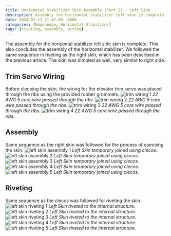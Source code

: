 ```yaml
---
title: Horizontal Stabilizer Skin Assembly (Part 2) - Left Side
description: Assembly for horizontal stabilizer left skin is complete.
date: 2024-07-13 21:47:00 -0600
categories: [Empennage, Horizontal Stabilizer]
tags: [riveting, assembly, wiring]
---
```


The assembly for the horizontal stabilizer left side skin is complete. This also concludes the assembly of the horizontal stabilizer. We followed the same sequence in riveting as the right skin, which has been described in the previous article. The skin was dimpled as well, very similar to right side.

## Trim Servo Wiring
Before clecoing the skin, the wiring for the elevator trim servo was placed through the ribs using the provided rubber grommets.
![trim wiring 1](/assets/img/posts/empennage/horizontal_stabilizer/left-internal-wiring-1.jpg)
_22 AWG 5 core wire passed through the ribs._
![trim wiring 2](/assets/img/posts/empennage/horizontal_stabilizer/left-internal-wiring-2.jpg)
_22 AWG 5 core wire passed through the ribs._
![trim wiring 3](/assets/img/posts/empennage/horizontal_stabilizer/left-internal-wiring-3.jpg)
_22 AWG 5 core wire passed through the ribs._
![trim wiring 4](/assets/img/posts/empennage/horizontal_stabilizer/left-internal-wiring-4.jpg)
_22 AWG 5 core wire passed through the ribs._

## Assembly
Same sequence as the right skin was followed for the process of coecoing the skin.
![left skin assembly 1](/assets/img/posts/empennage/horizontal_stabilizer/left-skin-assembly-1.jpg)
_Left Skin temporary joined using clecos._
![left skin assembly 2](/assets/img/posts/empennage/horizontal_stabilizer/left-skin-assembly-2.jpg)
_Left Skin temporary joined using clecos._
![left skin assembly 3](/assets/img/posts/empennage/horizontal_stabilizer/left-skin-assembly-3.jpg)
_Left Skin temporary joined using clecos._
![left skin assembly 4](/assets/img/posts/empennage/horizontal_stabilizer/left-skin-assembly-4.jpg)
_Left Skin temporary joined using clecos._
![left skin assembly 5](/assets/img/posts/empennage/horizontal_stabilizer/left-skin-assembly-5.jpg)
_Left Skin temporary joined using clecos._

## Riveting
Same sequence as the clecos was followed for riveting the skin.
![left skin riveting 1](/assets/img/posts/empennage/horizontal_stabilizer/left-skin-riveting-1.jpg)
_Left Skin riveted to the internal structure._
![left skin riveting 2](/assets/img/posts/empennage/horizontal_stabilizer/left-skin-riveting-2.jpg)
_Left Skin riveted to the internal structure._
![left skin riveting 3](/assets/img/posts/empennage/horizontal_stabilizer/left-skin-riveting-3.jpg)
_Left Skin riveted to the internal structure._
![left skin riveting 4](/assets/img/posts/empennage/horizontal_stabilizer/left-skin-riveting-4.jpg)
_Left Skin riveted to the internal structure._
![left skin riveting 5](/assets/img/posts/empennage/horizontal_stabilizer/left-skin-riveting-5.jpg)
_Left Skin riveted to the internal structure._
